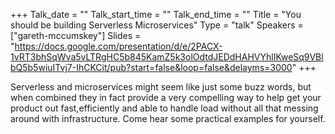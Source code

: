 +++
Talk_date = ""
Talk_start_time = ""
Talk_end_time = ""
Title = "You should be building Serverless Microservices"
Type = "talk"
Speakers = ["gareth-mccumskey"]
Slides = "https://docs.google.com/presentation/d/e/2PACX-1vRT3bhSqWva5vLTRgHC5b845KamZ5k3olOdtdJEDdHAHVYhlIKweSq9VBlbQ5b5wiuITvj7-IhCKCit/pub?start=false&loop=false&delayms=3000"
+++

Serverless and microservices might seem like just some buzz words, but when combined they in fact provide a very compelling way to help get your product out fast,efficiently and able to handle load without all that messing around with infrastructure. Come hear some practical examples for yourself.
